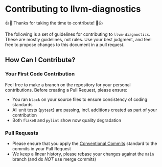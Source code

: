 # Contributing to llvm-diagnostics


:+1::tada: Thanks for taking the time to contribute! :tada::+1:

The following is a set of guidelines for contributing to `llvm-diagnostics`. These are mostly guidelines, not rules.
Use your best judgment, and feel free to propose changes to this document in a pull request.

## How Can I Contribute?

### Your First Code Contribution

Feel free to make a branch on the repository for your personal contributions.
Before creating a Pull Request, please ensure:

* You ran `black` on your source files to ensure consistency of coding standards
* All unit tests (`pytest`) are passing, incl. additions created as part of your contribution
* Both `flake8` and `pylint` show now quality degradation

### Pull Requests

* Please ensure that you apply the [Conventional Commits] standard to the commits in your Pull Request
* We keep a linear history, please rebase your changes against the `main` branch (and do *NOT* use merge commits)


[Conventional Commits]: https://www.conventionalcommits.org/en/v1.0.0/